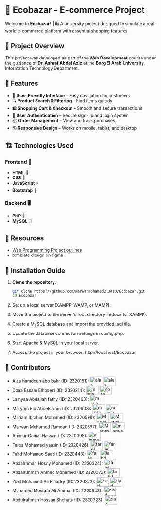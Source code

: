 # 🛒 Ecobazar - E-commerce Project  

Welcome to **Ecobazar**! 🌿🛍️ A university project designed to simulate a real-world e-commerce platform with essential shopping features.  

## 🚀 Project Overview  
This project was developed as part of the **Web Development** course under the guidance of **Dr. Ashraf Abdel Aziz** at the **Borg El Arab University**, Information Technology Department.  

## 🎯 Features  
- 🏪 **User-Friendly Interface** – Easy navigation for customers  
- 🔍 **Product Search & Filtering** – Find items quickly  
- 🛍️ **Shopping Cart & Checkout** – Smooth and secure transactions   
- 🔐 **User Authentication** – Secure sign-up and login system  
- 📦 **Order Management** – View and track purchases  
- 🌎 **Responsive Design** – Works on mobile, tablet, and desktop  

## 🏗️ Technologies Used  
### **Frontend** 🎨  
- **HTML** 📝  
- **CSS** 🎨  
- **JavaScript** ⚡  
- **Bootstrap** 📱  

### **Backend** 🖥️  
- **PHP** 🐘  
- **MySQL** 🗄️

<h2>🔗 Resources</h2>
<ul>
<li><a href="https://drive.google.com/file/d/1loRfSUgbbjx23VxiUqISoGNazPBtBBiU/view?usp=sharing">Web Programming Project outlines</a></li>
<li>temblate design on <a href="https://www.figma.com/design/ut1cR8klPr05AYzAqtnifH/Shopery---Organic-eCommerce-Shop-Website-Figma-Template--Community---Community-?node-id=460-39913&t=gWEDAWwAPxj6IHAT-1">figma</a></li>
</ul>

## 📜 Installation Guide  
1. **Clone the repository:**  
   ```bash
   git clone https://github.com/marwanmohamed213410/Ecobazar.git
   cd Ecobazar

2. Set up a local server (XAMPP, WAMP, or MAMP).

3. Move the project to the server's root directory (htdocs for XAMPP).

4. Create a MySQL database and import the provided .sql file.

5. Update the database connection settings in config.php.

6. Start Apache & MySQL in your local server.

7. Access the project in your browser: http://localhost/Ecobazar

## 👾 Contributors 

<ul>
  <!-- alaa section -->
  <li>
    Alaa hamdoun abo bakr (ID: 2320151):
    <a href="https://github.com/AlaaHamdounlolo" target="blank"><img align="center" src="https://raw.githubusercontent.com/tandpfun/skill-icons/main/icons/Github-Dark.svg" alt="alaa hamdoun" height="30" width="40" /></a>
    <a href="https://www.linkedin.com/in/alaa-hamdoun-68a005258" target="blank"><img align="center" src="https://raw.githubusercontent.com/tandpfun/skill-icons/main/icons/LinkedIn.svg" alt="alaa" height="30" width="40" /></a>
  </li>
  
  <!-- doaa essam section -->
  <li>
    Doaa Essam Elhoseni  (ID: 2320214)</b>:
    <a href="https://github.com/DoaaEssam1" target="blank"><img align="center" src="https://raw.githubusercontent.com/tandpfun/skill-icons/main/icons/Github-Dark.svg" alt="mariam eid" height="30" width="40" /></a>
    <a href="#" target="blank"><img align="center" src="https://raw.githubusercontent.com/tandpfun/skill-icons/main/icons/LinkedIn.svg" alt="doaa" height="30" width="40" /></a>
  </li>

   <!-- lamyaa section -->
  <li>
    Lamyaa Abdallah fathy  (ID: 2320463)</b>:
    <a href="https://github.com/lamyaaabdallah" target="blank"><img align="center" src="https://raw.githubusercontent.com/tandpfun/skill-icons/main/icons/Github-Dark.svg" alt="mariam eid" height="30" width="40" /></a>
  </li>
  
  <!-- mariam eid section -->
  <li>
    Maryam Eid Abdelsalam  (ID: 2320603)</b>:
    <a href="https://github.com/marec1044" target="blank"><img align="center" src="https://raw.githubusercontent.com/tandpfun/skill-icons/main/icons/Github-Dark.svg" alt="mariam eid" height="30" width="40" /></a>
    <a href="https://www.linkedin.com/in/maryam-eid-4b0605308?utm_source=share&utm_campaign=share_via&utm_content=profile&utm_medium=android_app" target="blank"><img align="center"     src="https://raw.githubusercontent.com/tandpfun/skill-icons/main/icons/LinkedIn.svg" alt="mariam eid" height="30" width="40" /></a>
  </li>

  <!-- mariam ibrahim section -->
  <li>
    Mariam Ibrahim Mohamed  (ID: 2320598)</b>:
    <a href="https://github.com/mariomaibrahim" target="blank"><img align="center" src="https://raw.githubusercontent.com/tandpfun/skill-icons/main/icons/Github-Dark.svg" alt="Maryam Ibrahim" height="30" width="40" /></a>
    <a href="https://www.linkedin.com/in/mariam-ibrahim-b95743307/" target="blank"><img align="center" src="https://raw.githubusercontent.com/tandpfun/skill-icons/main/icons/LinkedIn.svg" alt="Maryam Ibrahim" height="30" width="40" /></a>
  </li>
  
  <!-- marwan section -->
  <li>
    Marwan Mohamed Ramdan  (ID: 2320597)</b>:
    <a href="https://github.com/marwanmohamed213410" target="blank"><img align="center" src="https://raw.githubusercontent.com/tandpfun/skill-icons/main/icons/Github-Dark.svg" alt="Marwan Mohamed" height="30" width="40" /></a>
    <a href="https://www.linkedin.com/in/marwan-mohamed-223818m20/" target="blank"><img align="center" src="https://raw.githubusercontent.com/tandpfun/skill-icons/main/icons/LinkedIn.svg" alt="marwan mohamed" height="30" width="40" /></a>
  </li>
  
  <!-- amar section -->
  <li>
    Ammar Gamal Hassan  (ID: 2320395):
    <a href="https://github.com/ammargamal801" target="blank"><img align="center" src="https://raw.githubusercontent.com/tandpfun/skill-icons/main/icons/Github-Dark.svg" alt="ammar" height="30" width="40" /></a>
  </li>

  <!--fares section -->
  <li>
    Fares Mohamed yassin  (ID: 2320426):
    <a href="https://github.com/faresm07amed" target="blank"><img align="center" src="https://raw.githubusercontent.com/tandpfun/skill-icons/main/icons/Github-Dark.svg" alt="fares" height="30" width="40" /></a>
    <a href="https://www.linkedin.com/in/fares-mohamed-90b338308/" target="blank"><img align="center" src="https://raw.githubusercontent.com/tandpfun/skill-icons/main/icons/LinkedIn.svg" alt="fares" height="30" width="40" /></a>
  </li>
  
  <!--fahd section -->
  <li>
    Fahd Mohamed Saad  (ID: 2320443):
    <a href="https://github.com/Fahd74" target="blank"><img align="center" src="https://raw.githubusercontent.com/tandpfun/skill-icons/main/icons/Github-Dark.svg" alt="fahd" height="30" width="40" /></a>
    <a href="https://www.linkedin.com/in/fahd-mohamed-761a97232" target="blank"><img align="center" src="https://raw.githubusercontent.com/tandpfun/skill-icons/main/icons/LinkedIn.svg" alt="fahd" height="30" width="40" /></a>
  </li>

  <!--hossny section-->
  <li>
    Abdalrhman Hosny Mohamed  (ID: 2320324):
    <a href="https://github.com/Abdalrhman-Hosny" target="blank"><img align="center" src="https://raw.githubusercontent.com/tandpfun/skill-icons/main/icons/Github-Dark.svg" alt="fahd" height="30" width="40" /></a>
  </li>

  <!--abdo section-->
  <li>
    Abdalruhman Ahmed Mohamed  (ID: 2320373):
    <a href="https://github.com/abdo164" target="blank"><img align="center" src="https://raw.githubusercontent.com/tandpfun/skill-icons/main/icons/Github-Dark.svg" alt="fahd" height="30" width="40" /></a>
  </li>

  <!--ziad section-->
  <li>
    Ziad Mohamed Ali Elbadry  (ID: 2320373):
    <a href="https://github.com/ZiadAlbadry" target="blank"><img align="center" src="https://raw.githubusercontent.com/tandpfun/skill-icons/main/icons/Github-Dark.svg" alt="ziad" height="30" width="40" /></a>
    <a href="https://www.linkedin.com/in/ziad-albadry-732866243" target="blank"><img align="center" src="https://raw.githubusercontent.com/tandpfun/skill-icons/main/icons/LinkedIn.svg" alt="ziad" height="30" width="40" /></a>
  </li>
<!--mohamed mustafa section-->
  <li>
    Mohamed Mostafa Ali Ammar  (ID: 2320943):
    <a href="https://github.com/mohamed-ali-003" target="blank"><img align="center" src="https://raw.githubusercontent.com/tandpfun/skill-icons/main/icons/Github-Dark.svg" alt="ziad" height="30" width="40" /></a>
  </li>

<!--mohamed mustafa section-->
  <li>
    Abdulrahman Hassan Shehata  (ID: 2320323):
    <a href="https://github.com/abdohassan1221" target="blank"><img align="center" src="https://raw.githubusercontent.com/tandpfun/skill-icons/main/icons/Github-Dark.svg" alt="ziad" height="30" width="40" /></a>
  </li>
</ul>
